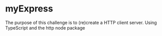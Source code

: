 # myExpress
The purpose of this challenge is to (re)create a HTTP client server. Using TypeScript and the http node package

